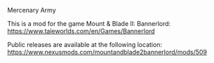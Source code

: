 Mercenary Army

This is a mod for the game Mount & Blade II: Bannerlord: https://www.taleworlds.com/en/Games/Bannerlord

Public releases are available at the following location: https://www.nexusmods.com/mountandblade2bannerlord/mods/509
